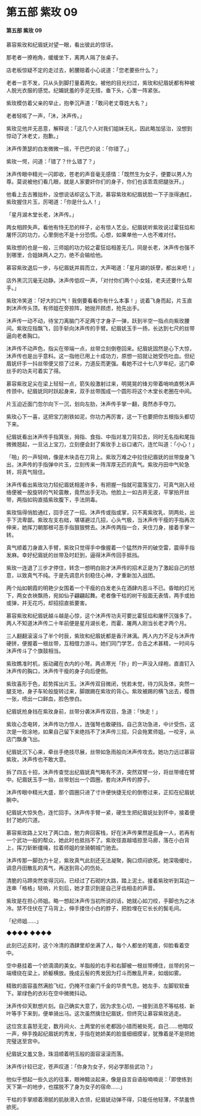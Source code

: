 # 第五部 紫玫 09

#### 第五部 紫玫 09

慕容紫玫和纪眉妩对望一眼，看出彼此的惊讶。

那老者一撩袍角，缓缓坐下，离两人隔了张桌子。

店老板惊疑不定的走过去，躬腰赔着小心说道：「您老要些什么？」

老者一言不发，只从头到脚打量着两女。被他的目光扫过，紫玫和纪眉妩都有种被人脱光衣服的感觉。纪媚妩羞的手足无措，垂下头，心里一阵紧张。

紫玫模仿着父亲的举止，抱拳沉声道：「敢问老丈尊姓大名？」

老者轻咳了一声，「沐，沐声传。」

紫玫见他并无恶意，解释说：「这几个人对我们姐妹无礼，因此略加惩治，没想到惊动了沐老丈，抱歉。」

沐声传萧瑟的白发微微一摇，干巴巴的说：「你错了。」

紫玫一愕，问道：「错了？什么错了？」

沐声传眼中精光一闪即收，苍老的声音毫无感情：「既然生为女子，便要以男人为尊。莫说被他们看几眼，就是人家要奸你们的身子，你们也该乖乖把腿张开。」

他看上去古雅拙朴，没想说话却这么下流，慕容紫玫和纪眉妩脸一下子涨得通红，紫玫握住片玉，厉喝道：「你是什么人！」

「星月湖木堂长老，沐声传。」

两女相顾失声。看他有恃无恐的样子，必有惊人艺业。纪眉妩听紫玫说过霍狂焰和屠怀沉的功力，心里倒也不是十分恐慌。心想，如果单他一人也不难对付。

紫玫想的也是一般，三师姐的功力较之霍狂焰相差无几，同是长老，沐声传也强不到哪里，合姐妹两人之力，绝不会输给他。

慕容紫玫退后一步，与纪眉妩并肩而立，大声喝道：「星月湖的妖孽，都出来吧！」

店外黑沉沉毫无动静。沐声传低叹一声，「对付你们两个小女娃，老夫还要什么帮手。」

紫玫冷笑道：「好大的口气！我倒要看看你有什么本事！」说着飞身而起，片玉直刺沐声传头顶。有师姐在旁掠阵，她抛开顾虑，抢先出手。

沐声传一动不动，待宝刀离脑门不足两寸才身子一弹，跃到半空一指点向紫玫腰间。紫玫应指飘飞，回手斩向沐声传的手臂。纪眉妩玉手一扬，长达到七尺的丝带逼向老者胸口。

沐声传不动声色，指尖在带端一点，丝带立刻倒卷回来。纪眉妩固然是心下大惊，沐声传也是出乎意料。这一指他已用上十成功力，原想一招就让她受伤吐血。但纪眉妩纤手一抖丝带便又掠了过来，力道反而更强。看她不过十七八岁年纪，这门牵丝手的功夫可着实了得。

慕容紫玫足尖在梁上轻轻一点，箭矢般激射过来，明晃晃的锋刃带着哨响直劈沐声传颈中。纪眉妩同时跃起身来，双手丝带围成一个圆形将这个木堂长老圈在中间。

片玉迫近面门忽尔向下一沉，划向左肋，沐声传手掌一翻，竟然赤手夺刀。

紫玫心下一喜，这把宝刀削铁如泥，你功力再厉害，这一下也要把你五根指头都切下来。

纪眉妩看出沐声传手指箕张，拇指、食指、中指对准刀背扣去，同时无名指和尾指微微翘起，一旦沾上宝刀，立刻便会封了紫玫手上谷口诸穴，连忙叫道：「小心！」

「啪」的一声轻响，像是木块击在刀背上。紫玫万难之中拉住纪眉妩的丝带旋身飞出，沐声传的手指弹中片玉，立刻传来一阵浑厚无匹的真气。紫玫丹田中气轮急转，将真气阻住。

沐声传看出紫玫功力较纪眉妩相差许多，有把握一指就可震落宝刀，可真气刚入经络便被一股旋转的气轮震散，竟然出手无功。他脸上一如古井无波，平掌拍开丝带，两指如钩直插紫玫腹下，手法阴毒。

紫玫恼得俏脸通红，回手还了一招。沐声传或指或掌，只不离紫玫乳、阴两处，出手下流卑鄙。紫玫左支右绌，堪堪避过几招，心头气极，当沐声传干瘦的手指再次伸来，她挥刀朝那根可恶手指狠狠劈去。沐声传两指一合，夹住刀身，接着手掌一转。

真气顺着刀身直入手臂，紫玫只觉得手中像握着一个猛然炸开的破空雷，震得手指发麻。幸好纪眉妩的丝带及时赶到，逼得沐声传回手抵挡。

紫玫一连退了三步才停住，转念一想明白刚才沐声传的招术正是为了激起自己的怒意，以致真气不纯。于是先调息片刻稳住心神，才重新加入战团。

两个灿如朝霞的明艳少女围着一个干瘦的白发老头在酒肆内恶斗不已。昏暗的灯光下，两女衣袂飘扬，宛如仙子翩翩起舞。老者像干枯的树干般面无表情，两手或拍或弹，并无花巧，却招招直抵要害。

慕容紫玫和纪眉妩越斗越是心惊，这个沐声传功夫可要比霍狂焰和屠怀沉强多了。两人不知道沐声传二十年前便是星月湖长老，而霍、屠两人刚当长老才两个月。

三人翻翻滚滚斗了半个时辰，紫玫和纪眉妩都是香汗淋漓。两人内力不足与沐声传硬拼，便握着一根丝带，互相借力游斗。她们同门学艺，合击之术甚精，一时间与沐声传斗了个旗鼓相当。

紫玫瞧准时机，扳动藏在衣内的小弩。两点寒光「扑」的一声没入绿袍，直直钉入沐声传的胸口，沐声传干瘦的身子向后便倒。

紫玫喜形于色，趁势挥出片玉。沐声传双目微闭，恍若未觉，待刀风及体，突然一腿支地，身子车轮般旋转过来，脚跟踢在紫玫的背心。紫玫被踢的横飞出去，樱唇一张，喷出一口鲜血，脸色惨白。

纪眉妩抢身挡在紫玫身前，丝带分袭沐声传双目，急道：「快走！」

紫玫心念电转，沐声传功力惊人，连强弩也敢硬挡，自己贪功急进，中计受伤，这次是一败涂地，如果自己留下来绝挡不了沐声传三招，只会拖累师姐。一咬牙，从店门飘身飞出。

纪眉妩沉下心来，牵丝手绝技尽展，丝带如急雨般向沐声传攻去。她功力远过慕容紫玫，沐声传也不敢大意。

拆了四五十招，沐声传查觉出纪眉妩真气略有不济，突然双臂一分，将丝带缠在臂中。纪眉妩玉手一抬，丝带划出一个圆圈，套向沐声传的脖子。

沐声传眼中精光大盛，那个圆圈只进了寸许便快捷无伦的倒卷过来，正扣在纪眉妩腕中。

纪眉妩大惊失色，连忙回手。沐声传手臂一紧，硬生生把纪眉妩扯到怀中，接着便封了她的穴道。

慕容紫玫路上又吐了两口血，勉力奔回客栈，好在沐声传果然是孤身一人，若再有一个武功一般的帮众，她此时也抵挡不了。紫玫径直越墙掠至马廊，落在小白背上，挥刀斩断缰绳，拉着师姐的坐骑朝城门驰去。

沐声传那一脚劲力十足，紫玫真气此刻还无法凝聚，胸口烦闷欲死。她深吸缓吐，调息丹田散乱的真气，再送到背心的伤处。

清脆的马蹄突然变得沉闷，已经过了石砌的大路，踏上泥土。接着紫玫听到耳边一连串「格格」轻响，片刻后，她才意识到是自己牙齿相击的声音。

紫玫是在担心师姐。略一想起沐声传当初所说的话，她就心如刀绞，手脚也为之冰冷。禁不住伏在了马背上，伸手搂住小白的脖子，把脸埋在它长长的鬓毛间。

「纪师姐……」

◆◆◆◆ ◆◆◆◆

此刻已近亥时，这个冷清的酒肆里却坐满了人，每个人都坐的笔直，仰脸看着空中。

空中悬挂着一个娇滴滴的美女。羊脂般的右手和右脚被一根丝带缚住，丝带的另一端缠绕在梁上，娇躯横放。挽成云髻的秀发因为打斗而散乱开来，如烟如雾。

精致的面容虽然满脸飞红，仍掩不住豪门千金的华贵气息。她左手、左脚软软垂下。翠绿色的衣衫在空中微微抖动。

沐声传仰天默想片刻。自己确实大意了，因为求生心切，一接到消息不等枯枝、新叶等手下来到，便单骑出马。这次虽然擒住纪眉妩，但终究让慕容紫玫逃走。

这位宫主喜怒无定，数月间火、土两堂的长老都因小错而被处死，自己……他暗叹一声，伸手挽起纪眉妩的秀发，手指在她娇美的脸蛋细细摸挲，犹豫着是不是把她完璧送至宫中。

纪眉妩又羞又急，珠泪顺着明玉般的面容滚滚而落。

沐声传计较已定，苍声叹道：「你身为女子，何必学那些武功？」

他似乎想起一些久远的往事，眼神黯淡起来，像是自言自语般喃喃说：「即使练到天下第一的地步，也摆脱不了身为女子的宿命……」

干枯的手掌顺着滑腻的肌肤滑入衣领，纪眉妩动弹不得，只能任他轻薄，不禁羞愤欲死。

